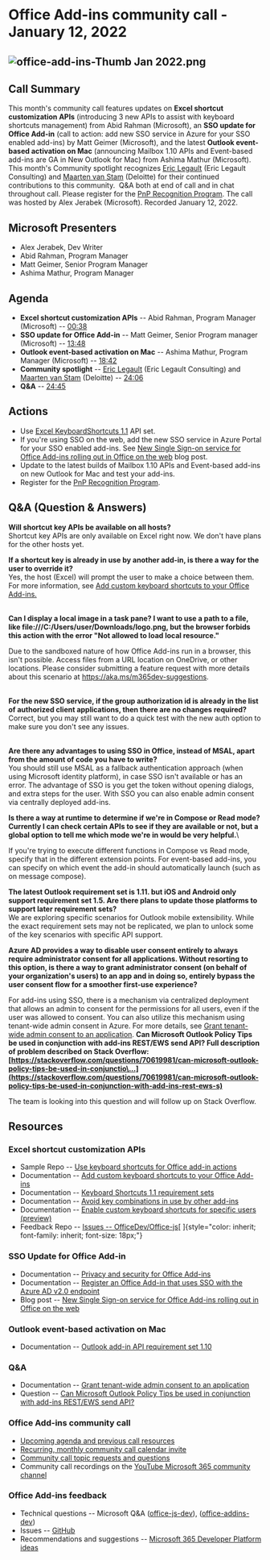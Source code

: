# Office Add-ins community call - January 12, 2022

## ![office-add-ins-Thumb Jan 2022.png](https://techcommunity.microsoft.com/t5/image/serverpage/image-id/339498iB4DD29250EFF9A12/image-size/large?v=v2&px=999 "office-add-ins-Thumb Jan 2022.png")


## Call Summary 

This month\'s community call features updates on **Excel shortcut
customization APIs** (introducing 3 new APIs to assist with keyboard
shortcuts management) from Abid Rahman (Microsoft), an **SSO update for
Office Add-in** (call to action: add new SSO service in Azure for your
SSO enabled add-ins) by Matt Geimer (Microsoft), and the latest
**Outlook event-based activation on Mac** (announcing Mailbox 1.10 APIs
and Event-based add-ins are GA in New Outlook for Mac) from Ashima
Mathur (Microsoft). This month's Community spotlight recognizes [Eric
Legault](http://twitter.com/elegault) (Eric Legault Consulting) and
[Maarten van Stam](http://twitter.com/aafvstam) (Deloitte) for their
continued contributions to this community.  Q&A both at end of call and
in chat throughout call. Please register for the [PnP Recognition
Program](https://aka.ms/m365pnp-recognition). The call was hosted by
Alex Jerabek (Microsoft). Recorded January 12, 2022.


## Microsoft Presenters 

-   Alex Jerabek, Dev Writer 
-   Abid Rahman, Program Manager
-   Matt Geimer, Senior Program Manager
-   Ashima Mathur, Program Manager 

## Agenda 

-   **Excel shortcut customization APIs** -- Abid Rahman, Program
    Manager (Microsoft) -- [00:38](https://youtu.be/ncFuSJ4T58k?t=38)
-   **SSO update for Office Add-in** -- Matt Geimer, Senior Program
    manager (Microsoft) -- [13:48](https://youtu.be/ncFuSJ4T58k?t=828)
-   **Outlook event-based activation on Mac** -- Ashima Mathur, Program
    Manager (Microsoft) -- [18:42](https://youtu.be/ncFuSJ4T58k?t=1122)
-   **Community spotlight** -- [Eric
    Legault](http://twitter.com/elegault) (Eric Legault Consulting) and
    [Maarten van Stam](http://twitter.com/aafvstam) (Deloitte) --
    [24:06](https://youtu.be/ncFuSJ4T58k?t=1446)
-   **Q&A** -- [24:45](https://youtu.be/ncFuSJ4T58k?t=1485)

## Actions 

-   Use [Excel KeyboardShortcuts
    1.1](https://github.com/OfficeDev/Office-Add-in-samples/tree/main/Samples/excel-keyboard-shortcuts)
    API set.
-   If you're using SSO on the web, add the new SSO service in Azure
    Portal for your SSO enabled add-ins. See [New Single Sign-on service
    for Office Add-ins rolling out in Office on the
    web](https://devblogs.microsoft.com/microsoft365dev/new-single-sign-on-service-for-office-add-ins-rolling-out-in-office-on-the-web/) blog
    post.
-   Update to the latest builds of Mailbox 1.10 APIs and Event-based
    add-ins on new Outlook for Mac and test your add-ins.
-   Register for the [PnP Recognition
    Program](https://aka.ms/m365pnp-recognition).

## Q&A (Question & Answers) 

**Will shortcut key APIs be available on all hosts?**\
Shortcut key APIs are only available on Excel right now. We don\'t have
plans for the other hosts yet.

**If a shortcut key is already in use by another add-in, is there a way
for the user to override it?**\
Yes, the host (Excel) will prompt the user to make a choice between
them. For more information, see [Add custom keyboard shortcuts to your
Office
Add-ins.](https://docs.microsoft.com/office/dev/add-ins/design/keyboard-shortcuts#avoid-key-combinations-in-use-by-other-add-ins)

\
**Can I display a local image in a task pane? I want to use a path to a
file, like file:///C:/Users/user/Downloads/logo.png, but the browser
forbids this action with the error \"Not allowed to load local
resource.\"**

Due to the sandboxed nature of how Office Add-ins run in a browser, this
isn\'t possible. Access files from a URL location on OneDrive, or other
locations. Please consider submitting a feature request with more
details about this scenario at <https://aka.ms/m365dev-suggestions>.

\
**For the new SSO service, if the group authorization id is already in
the list of authorized client applications, then there are no changes
required?**\
Correct, but you may still want to do a quick test with the new auth
option to make sure you don\'t see any issues.

\
**Are there any advantages to using SSO in Office, instead of MSAL,
apart from the amount of code you have to write?**\
You should still use MSAL as a fallback authentication approach (when
using Microsoft identity platform), in case SSO isn\'t available or has
an error. The advantage of SSO is you get the token without opening
dialogs, and extra steps for the user. With SSO you can also enable
admin consent via centrally deployed add-ins.



**Is there a way at runtime to determine if we\'re in Compose or Read
mode? Currently I can check certain APIs to see if they are available or
not, but a global option to tell me which mode we\'re in would be very
helpful.**\


If you\'re trying to execute different functions in Compose vs Read
mode, specify that in the different extension points. For event-based
add-ins, you can specify on which event the add-in should automatically
launch (such as on message compose).


**The latest Outlook requirement set is 1.11. but iOS and Android only
support requirement set 1.5. Are there plans to update those platforms
to support later requirement sets?**\
We are exploring specific scenarios for Outlook mobile extensibility.
While the exact requirement sets may not be replicated, we plan to
unlock some of the key scenarios with specific API support.

**Azure AD provides a way to disable user consent entirely to always
require administrator consent for all applications. Without resorting to
this option, is there a way to grant administrator consent (on behalf of
your organization\'s users) to an app and in doing so, entirely bypass
the user consent flow for a smoother first-use experience?​**

For add-ins using SSO, there is a mechanism via centralized deployment
that allows an admin to consent for the permissions for all users, even
if the user was allowed to consent. You can also utilize this mechanism
using tenant-wide admin consent in Azure. For more details, see [Grant
tenant-wide admin consent to an
application​](https://docs.microsoft.com/azure/active-directory/manage-apps/grant-admin-consent).
**Can Microsoft Outlook Policy Tips be used in conjunction with add-ins
REST/EWS send API? Full description of problem described on Stack
Overflow:
[https://stackoverflow.com/questions/70619981/can-microsoft-outlook-policy-tips-be-used-in-conjunctio\...](https://stackoverflow.com/questions/70619981/can-microsoft-outlook-policy-tips-be-used-in-conjunction-with-add-ins-rest-ews-s)
​**

​The team is looking into this question and will follow up on Stack
Overflow.

## Resources 

### Excel shortcut customization APIs 

-   Sample Repo -- [Use keyboard shortcuts for Office add-in
    actions](https://github.com/OfficeDev/Office-Add-in-samples/tree/main/Samples/excel-keyboard-shortcuts) 
-   Documentation -- [Add custom keyboard shortcuts to your Office
    Add-ins](https://docs.microsoft.com/office/dev/add-ins/design/keyboard-shortcuts) 
-   Documentation -- [Keyboard Shortcuts 1.1 requirement
    sets](https://docs.microsoft.com/office/dev/add-ins/reference/requirement-sets/keyboard-shortcuts-requirement-sets) 
-   Documentation -- [Avoid key combinations in use by other
    add-ins](https://docs.microsoft.com/office/dev/add-ins/design/keyboard-shortcuts#avoid-key-combinations-in-use-by-other-add-ins) 
-   Documentation -- [Enable custom keyboard shortcuts for specific
    users
    (preview)](https://docs.microsoft.com/office/dev/add-ins/design/keyboard-shortcuts#enable-custom-keyboard-shortcuts-for-specific-users-preview) 
-   Feedback Repo -- [Issues --
    OfficeDev/Office-js](https://github.com/OfficeDev/office-js/issues)[ ]{style="color: inherit; font-family: inherit; font-size: 18px;"}

### SSO Update for Office Add-in 

-   Documentation -- [Privacy and security for Office
    Add-ins](https://docs.microsoft.com/office/dev/add-ins/concepts/privacy-and-security) 
-   Documentation -- [Register an Office Add-in that uses SSO with the
    Azure AD v2.0
    endpoint](https://docs.microsoft.com/office/dev/add-ins/develop/register-sso-add-in-aad-v2) 
-   Blog post -- [New Single Sign-on service for Office Add-ins rolling
    out in Office on the
    web](https://devblogs.microsoft.com/microsoft365dev/new-single-sign-on-service-for-office-add-ins-rolling-out-in-office-on-the-web/) 

### Outlook event-based activation on Mac  

-   Documentation -- [Outlook add-in API requirement set
    1.10](https://docs.microsoft.com/office/dev/add-ins/reference/objectmodel/requirement-set-1.10/outlook-requirement-set-1.10) 

### Q&A 

-   Documentation -- [Grant tenant-wide admin consent to an
    application](https://docs.microsoft.com/azure/active-directory/manage-apps/grant-admin-consent) 
-   Question -- [Can Microsoft Outlook Policy Tips be used in
    conjunction with add-ins REST/EWS send
    API?](https://stackoverflow.com/questions/70619981/can-microsoft-outlook-policy-tips-be-used-in-conjunction-with-add-ins-rest-ews-s) 

### Office Add-ins community call 

-   [Upcoming agenda and previous call
    resources](https://aka.ms/officeaddinsagenda)
-   [Recurring, monthly community call calendar
    invite](https://aka.ms/officeaddinscommunitycall)
-   [Community call topic requests and
    questions](https://aka.ms/officeaddinsform)
-   Community call recordings on the [YouTube Microsoft 365 community
    channel](https://www.youtube.com/channel/UC_mKdhw-V6CeCM7gTo_Iy7w)

### Office Add-ins feedback

-   Technical questions -- Microsoft Q&A
    ([office-js-dev](https://docs.microsoft.com/answers/topics/office-js-dev.html)),
    ([office-addins-dev](https://docs.microsoft.com/answers/topics/office-addins-dev.html))
-   Issues -- [GitHub](https://github.com/OfficeDev/office-js/issues)
-   Recommendations and suggestions -- [Microsoft 365 Developer Platform
    ideas](https://techcommunity.microsoft.com/t5/microsoft-365-developer-platform/idb-p/Microsoft365DeveloperPlatform)
 